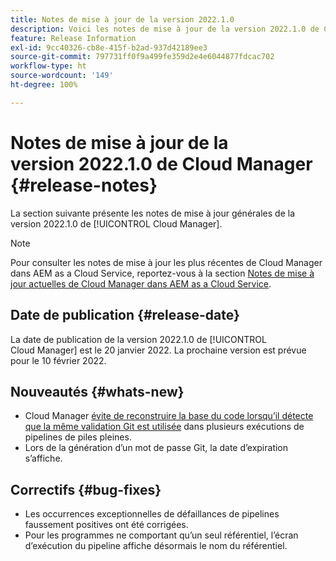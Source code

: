 ```yaml
---
title: Notes de mise à jour de la version 2022.1.0
description: Voici les notes de mise à jour de la version 2022.1.0 de Cloud Manager.
feature: Release Information
exl-id: 9cc40326-cb8e-415f-b2ad-937d42189ee3
source-git-commit: 797731ff0f9a499fe359d2e4e6044877fdcac702
workflow-type: ht
source-wordcount: '149'
ht-degree: 100%

---
```


# Notes de mise à jour de la version 2022.1.0 de Cloud Manager {#release-notes}

La section suivante présente les notes de mise à jour générales de la version 2022.1.0 de [!UICONTROL Cloud Manager].

>[!NOTE]
>
>Pour consulter les notes de mise à jour les plus récentes de Cloud Manager dans AEM as a Cloud Service, reportez-vous à la section [Notes de mise à jour actuelles de Cloud Manager dans AEM as a Cloud Service](https://experienceleague.adobe.com/docs/experience-manager-cloud-service/content/implementing/using-cloud-manager/release-notes-cloud-manager/release-notes-cm-current.html?lang=fr).

## Date de publication {#release-date}

La date de publication de la version 2022.1.0 de [!UICONTROL Cloud Manager] est le 20 janvier 2022. La prochaine version est prévue pour le 10 février 2022.

## Nouveautés {#whats-new}

* Cloud Manager [évite de reconstruire la base du code lorsqu’il détecte que la même validation Git est utilisée](/help/using/setting-up-project.md#build-artifact-reuse) dans plusieurs exécutions de pipelines de piles pleines.
* Lors de la génération d’un mot de passe Git, la date d’expiration s’affiche.

## Correctifs {#bug-fixes}

* Les occurrences exceptionnelles de défaillances de pipelines faussement positives ont été corrigées.
* Pour les programmes ne comportant qu’un seul référentiel, l’écran d’exécution du pipeline affiche désormais le nom du référentiel.
